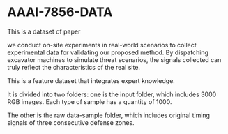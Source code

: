 # AAAI-7856-DATA
This is a dataset of paper 

we conduct on-site experiments in real-world scenarios to collect experimental data for validating our proposed method. By dispatching excavator machines to simulate threat scenarios, the signals collected can truly reflect the characteristics of the real site.

This is a feature dataset that integrates expert knowledge.

It is divided into two folders: one is the input folder, which includes 3000 RGB images. Each type of sample has a quantity of 1000. 

The other is the raw data-sample folder, which includes original timing signals of three consecutive defense zones.
